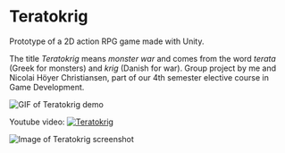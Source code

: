 # Teratokrig

Prototype of a 2D action RPG game made with Unity.

The title  *Teratokrig* means *monster war* and comes from the word *terata* (Greek for monsters) and *krig* (Danish for war).
Group project by me and Nicolai Höyer Christiansen, part of our 4th semester elective course in Game Development.

![GIF of Teratokrig demo](https://github.com/kkremizas/teratokrig/blob/main/teratokrig_demo.gif)

Youtube video:
[![Teratokrig](http://img.youtube.com/vi/WsmozPL-ic8/0.jpg)](https://youtu.be/WsmozPL-ic8 "Teratokrig")

![Image of Teratokrig screenshot](https://github.com/kkremizas/teratokrig/blob/main/teratokrig.png)
